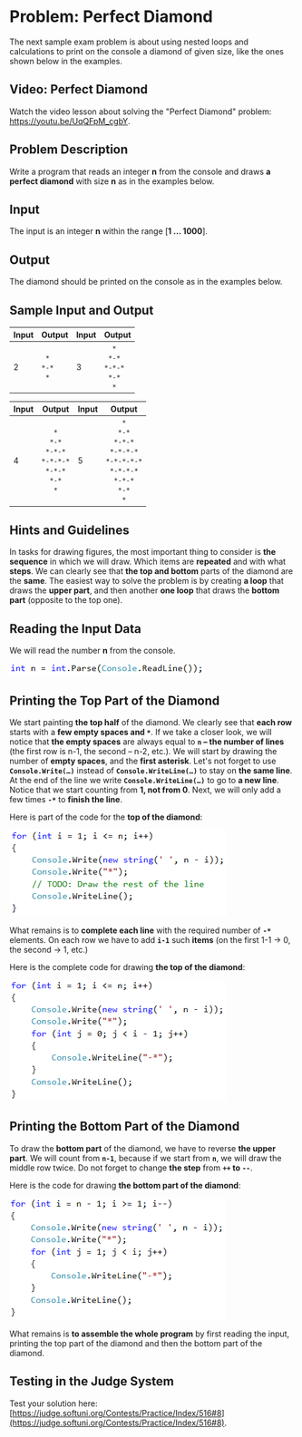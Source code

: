 # Problem: Perfect Diamond

The next sample exam problem is about using nested loops and calculations to print on the console a diamond of given size, like the ones shown below in the examples.

## Video: Perfect Diamond

Watch the video lesson about solving the "Perfect Diamond" problem: https://youtu.be/UqQFpM_cgbY.

## Problem Description

Write a program that reads an integer **n** from the console and draws **a perfect diamond** with size **n** as in the examples below.

## Input

The input is an integer **n** within the range [**1 … 1000**].

## Output

The diamond should be printed on the console as in the examples below.

## Sample Input and Output

| Input | Output | Input | Output |
|----|----|----|----|
|2|<code>&nbsp;&#42;&nbsp;</code><br><code>&#42;-&#42;</code><br><code>&nbsp;&#42;&nbsp;</code>|3|<code>&nbsp;&nbsp;&#42;&nbsp;&nbsp;</code><br><code>&nbsp;&#42;-&#42;&nbsp;</code><br><code>&#42;-&#42;-&#42;</code><br><code>&nbsp;&#42;-&#42;&nbsp;</code><br><code>&nbsp;&nbsp;&#42;&nbsp;&nbsp;</code><br>|

| Input | Output | Input | Output |
| --- | --- | --- | --- |
|4|<code>&nbsp;&nbsp;&nbsp;&#42;&nbsp;&nbsp;&nbsp;</code><br><code>&nbsp;&nbsp;&#42;-&#42;&nbsp;&nbsp;</code><br><code>&nbsp;&#42;-&#42;-&#42;&nbsp;</code><br><code>&#42;-&#42;-&#42;-&#42;</code><br><code>&nbsp;&#42;-&#42;-&#42;&nbsp;</code><br><code>&nbsp;&nbsp;&#42;-&#42;&nbsp;&nbsp;</code><br><code>&nbsp;&nbsp;&nbsp;&#42;&nbsp;&nbsp;&nbsp;</code><br>|5|<code>&nbsp;&nbsp;&nbsp;&nbsp;&#42;&nbsp;&nbsp;&nbsp;&nbsp;</code><br><code>&nbsp;&nbsp;&nbsp;&#42;-&#42;&nbsp;&nbsp;&nbsp;</code><br><code>&nbsp;&nbsp;&#42;-&#42;-&#42;&nbsp;&nbsp;</code><br><code>&nbsp;&#42;-&#42;-&#42;-&#42;&nbsp;</code><br><code>&#42;-&#42;-&#42;-&#42;-&#42;</code><br><code>&nbsp;&#42;-&#42;-&#42;-&#42;&nbsp;</code><br><code>&nbsp;&nbsp;&#42;-&#42;-&#42;&nbsp;&nbsp;</code><br><code>&nbsp;&nbsp;&nbsp;&#42;-&#42;&nbsp;&nbsp;&nbsp;</code><br><code>&nbsp;&nbsp;&nbsp;&nbsp;&#42;&nbsp;&nbsp;&nbsp;&nbsp;</code><br>|

## Hints and Guidelines

In tasks for drawing figures, the most important thing to consider is **the sequence** in which we will draw. Which items are **repeated** and with what **steps**. We can clearly see that **the top and bottom** parts of the diamond are the **same**. The easiest way to solve the problem is by creating **a loop** that draws the **upper part**, and then another **one loop** that draws the **bottom part** (opposite to the top one).

## Reading the Input Data

We will read the number **n** from the console.

![](/assets/chapter-8-1-images/09.Perfect-diamond-01.png)

## Printing the Top Part of the Diamond

We start painting **the top half** of the diamond. We clearly see that **each row** starts with a **few empty spaces and <code>*</code>**. If we take a closer look, we will notice that **the empty spaces** are always equal to **`n` – the number of lines** (the first row is n-1, the second – n-2, etc.). We will start by drawing the number of **empty spaces**, and the **first asterisk**. Let's not forget to use **`Console.Write(…)`** instead of **`Console.WriteLine(…)`** to stay on **the same line**. At the end of the line we write **`Console.WriteLine(…)`** to go to **a new line**. Notice that we start counting from **1, not from 0**. Next, we will only add a few times **`-*`** to **finish the line**.

Here is part of the code for the **top of the diamond**:

![](/assets/chapter-8-1-images/09.Perfect-diamond-02.png)

What remains is to **complete each line** with the required number of **`-*`** elements. On each row we have to add **`i-1`** such **items** (on the first 1-1 -> 0, the second -> 1, etc.)

Here is the complete code for drawing **the top of the diamond**:

![](/assets/chapter-8-1-images/09.Perfect-diamond-03.png)

## Printing the Bottom Part of the Diamond

To draw the **bottom part** of the diamond, we have to reverse **the upper part**. We will count from **`n-1`**, because if we start from **`n`**, we will draw the middle row twice. Do not forget to change **the step** from **`++` to `--`**.

Here is the code for drawing **the bottom part of the diamond**:

![](/assets/chapter-8-1-images/09.Perfect-diamond-04.png)

What remains is **to assemble the whole program** by first reading the input, printing the top part of the diamond and then the bottom part of the diamond.

## Testing in the Judge System

Test your solution here: [https://judge.softuni.org/Contests/Practice/Index/516#8](https://judge.softuni.org/Contests/Practice/Index/516#8).
